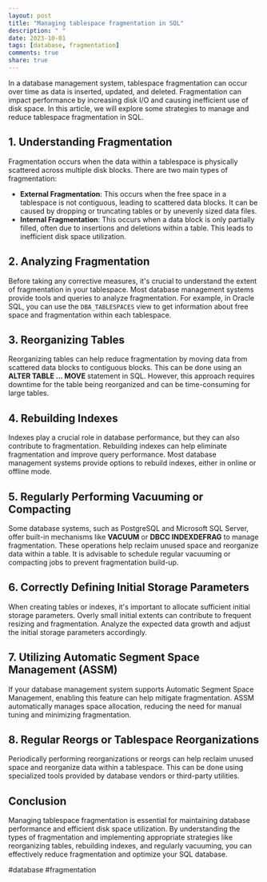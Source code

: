```yaml
---
layout: post
title: "Managing tablespace fragmentation in SQL"
description: " "
date: 2023-10-01
tags: [database, fragmentation]
comments: true
share: true
---
```


In a database management system, tablespace fragmentation can occur over time as data is inserted, updated, and deleted. Fragmentation can impact performance by increasing disk I/O and causing inefficient use of disk space. In this article, we will explore some strategies to manage and reduce tablespace fragmentation in SQL.

## 1. Understanding Fragmentation

Fragmentation occurs when the data within a tablespace is physically scattered across multiple disk blocks. There are two main types of fragmentation:

- **External Fragmentation**: This occurs when the free space in a tablespace is not contiguous, leading to scattered data blocks. It can be caused by dropping or truncating tables or by unevenly sized data files.
- **Internal Fragmentation**: This occurs when a data block is only partially filled, often due to insertions and deletions within a table. This leads to inefficient disk space utilization.

## 2. Analyzing Fragmentation

Before taking any corrective measures, it's crucial to understand the extent of fragmentation in your tablespace. Most database management systems provide tools and queries to analyze fragmentation. For example, in Oracle SQL, you can use the `DBA_TABLESPACES` view to get information about free space and fragmentation within each tablespace.

## 3. Reorganizing Tables

Reorganizing tables can help reduce fragmentation by moving data from scattered data blocks to contiguous blocks. This can be done using an **ALTER TABLE ... MOVE** statement in SQL. However, this approach requires downtime for the table being reorganized and can be time-consuming for large tables.

## 4. Rebuilding Indexes

Indexes play a crucial role in database performance, but they can also contribute to fragmentation. Rebuilding indexes can help eliminate fragmentation and improve query performance. Most database management systems provide options to rebuild indexes, either in online or offline mode.

## 5. Regularly Performing Vacuuming or Compacting

Some database systems, such as PostgreSQL and Microsoft SQL Server, offer built-in mechanisms like **VACUUM** or **DBCC INDEXDEFRAG** to manage fragmentation. These operations help reclaim unused space and reorganize data within a table. It is advisable to schedule regular vacuuming or compacting jobs to prevent fragmentation build-up.

## 6. Correctly Defining Initial Storage Parameters

When creating tables or indexes, it's important to allocate sufficient initial storage parameters. Overly small initial extents can contribute to frequent resizing and fragmentation. Analyze the expected data growth and adjust the initial storage parameters accordingly.

## 7. Utilizing Automatic Segment Space Management (ASSM)

If your database management system supports Automatic Segment Space Management, enabling this feature can help mitigate fragmentation. ASSM automatically manages space allocation, reducing the need for manual tuning and minimizing fragmentation.

## 8. Regular Reorgs or Tablespace Reorganizations

Periodically performing reorganizations or reorgs can help reclaim unused space and reorganize data within a tablespace. This can be done using specialized tools provided by database vendors or third-party utilities.

## Conclusion

Managing tablespace fragmentation is essential for maintaining database performance and efficient disk space utilization. By understanding the types of fragmentation and implementing appropriate strategies like reorganizing tables, rebuilding indexes, and regularly vacuuming, you can effectively reduce fragmentation and optimize your SQL database.

#database #fragmentation